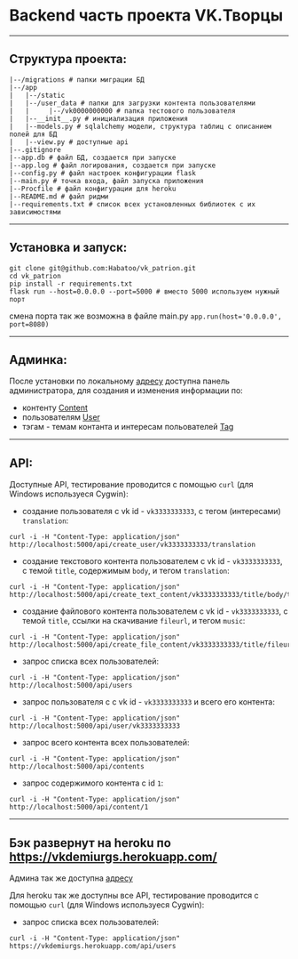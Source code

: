 # Backend часть проекта VK.Творцы
***
## Структура проекта:
```
|--/migrations # папки миграции БД
|--/app
|   |--/static
|   |--/user_data # папки для загрузки контента пользователями
|   |     |--/vk0000000000 # папка тестового пользователя
|   |--__init__.py # инициализация приложения
|   |--models.py # sqlalchemy модели, структура таблиц с описанием полей для БД
|   |--view.py # доступные api 
|--.gitignore
|--app.db # файл БД, создается при запуске
|--app.log # файл логирования, создается при запуске
|--config.py # файл настроек конфигурации flask 
|--main.py # точка входа, файл запуска приложения 
|--Procfile # файл конфигурации для heroku
|--README.md # файл ридми
|--requirements.txt # список всех установленных библиотек с их зависимостями
```
***
## Установка и запуск:
```
git clone git@github.com:Habatoo/vk_patrion.git
cd vk_patrion
pip install -r requirements.txt
flask run --host=0.0.0.0 --port=5000 # вместо 5000 используем нужный порт
```

смена порта так же возможна в файле main.py ```app.run(host='0.0.0.0', port=8080)```
***
## Админка:
После установки по локальному [адресу](http://localhost:5000/admin) доступна панель администратора, для создания и изменения информации по:
 - контенту [Content](http://localhost:5000/admin/content)
 - пользователям [User](http://localhost:5000/admin/user)
 - тэгам - темам контанта и интересам польователей [Tag](http://localhost:5000/admin/tag)
***
## API:
Доступные API, тестирование проводится с помощью ```curl``` (для Windows используеся Cygwin):
- создание пользователя c vk id - ```vk3333333333```, с тегом (интересами) ```translation```:

```
curl -i -H "Content-Type: application/json" http://localhost:5000/api/create_user/vk3333333333/translation
```

- создание текстового контента пользователем с vk id - ```vk3333333333```, с темой ```title```, содержимым ```body```, и тегом ```translation```:

```
curl -i -H "Content-Type: application/json" http://localhost:5000/api/create_text_content/vk3333333333/title/body/translation
```

- создание файлового контента пользователем с vk id - ```vk3333333333```, с темой ```title```, ссылки на скачивание ```fileurl```, и тегом ```music```:

```
curl -i -H "Content-Type: application/json" http://localhost:5000/api/create_file_content/vk3333333333/title/fileurl/music
```

- запрос списка всех пользователей:

```curl -i -H "Content-Type: application/json" http://localhost:5000/api/users```

- запрос пользователя с c vk id - ```vk3333333333``` и всего его контента:

```curl -i -H "Content-Type: application/json" http://localhost:5000/api/user/vk3333333333```

- запрос всего контента всех пользователей:

```curl -i -H "Content-Type: application/json" http://localhost:5000/api/contents```

- запрос содержимого контента с id ```1```:

```curl -i -H "Content-Type: application/json" http://localhost:5000/api/content/1```
***
## Бэк развернут на heroku по https://vkdemiurgs.herokuapp.com/
Админа так же доступна [адресу](https://vkdemiurgs.herokuapp.com/admin)

Для heroku так же доступны все API, тестирование проводится с помощью ```curl``` (для Windows используеся Cygwin):
- запрос списка всех пользователей:

```curl -i -H "Content-Type: application/json" https://vkdemiurgs.herokuapp.com/api/users```





 



